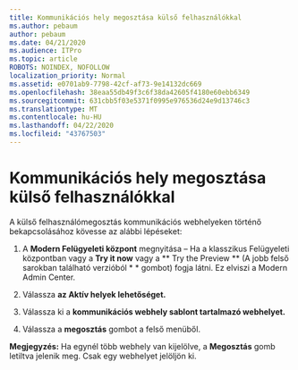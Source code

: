 ```yaml
---
title: Kommunikációs hely megosztása külső felhasználókkal
ms.author: pebaum
author: pebaum
ms.date: 04/21/2020
ms.audience: ITPro
ms.topic: article
ROBOTS: NOINDEX, NOFOLLOW
localization_priority: Normal
ms.assetid: e0701ab9-7798-42cf-af73-9e14132dc669
ms.openlocfilehash: 38eaa55db49f3c6f38da42605f4180e60ebb6349
ms.sourcegitcommit: 631cbb5f03e5371f0995e976536d24e9d13746c3
ms.translationtype: MT
ms.contentlocale: hu-HU
ms.lasthandoff: 04/22/2020
ms.locfileid: "43767503"
---
```

# <a name="share-a-communication-site-with-external-users"></a>Kommunikációs hely megosztása külső felhasználókkal

A külső felhasználómegosztás kommunikációs webhelyeken történő bekapcsolásához kövesse az alábbi lépéseket: 
  
1. A **Modern Felügyeleti központ** megnyitása – Ha a klasszikus Felügyeleti központban vagy a **Try it now** vagy a ** Try the Preview ** (A jobb felső sarokban található verzióból * * gombot) fogja látni. Ez elviszi a Modern Admin Center. 
  
2. Válassza **az Aktív helyek lehetőséget.**
  
3. Válassza ki a **kommunikációs webhely sablont tartalmazó webhelyet.** 
  
4. Válassza a **megosztás** gombot a felső menüből. 
  
 **Megjegyzés:** Ha egynél több webhely van kijelölve, a **Megosztás** gomb letiltva jelenik meg. Csak egy webhelyet jelöljön ki. 
  

